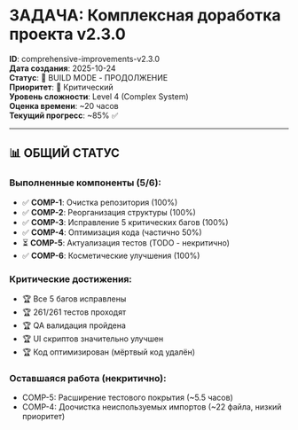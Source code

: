 # ЗАДАЧА: Комплексная доработка проекта v2.3.0

**ID**: comprehensive-improvements-v2.3.0  
**Дата создания**: 2025-10-24  
**Статус**: 🔧 BUILD MODE - ПРОДОЛЖЕНИЕ  
**Приоритет**: 🔴 Критический  
**Уровень сложности**: Level 4 (Complex System)  
**Оценка времени**: ~20 часов  
**Текущий прогресс**: ~85% ✅

---

## 📊 ОБЩИЙ СТАТУС

### Выполненные компоненты (5/6):
- ✅ **COMP-1**: Очистка репозитория (100%)
- ✅ **COMP-2**: Реорганизация структуры (100%)
- ✅ **COMP-3**: Исправление 5 критических багов (100%)
- ✅ **COMP-4**: Оптимизация кода (частично 50%)
- ⏳ **COMP-5**: Актуализация тестов (TODO - некритично)
- ✅ **COMP-6**: Косметические улучшения (100%)

### Критические достижения:
- 🏆 Все 5 багов исправлены
- 🏆 261/261 тестов проходят
- 🏆 QA валидация пройдена
- 🏆 UI скриптов значительно улучшен
- 🏆 Код оптимизирован (мёртвый код удалён)

### Оставшаяся работа (некритично):
- COMP-5: Расширение тестового покрытия (~5.5 часов)
- COMP-4: Доочистка неиспользуемых импортов (~22 файла, низкий приоритет)
